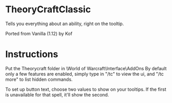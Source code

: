 # TheoryCraftClassic
Tells you everything about an ability, right on the tooltip.

Ported from Vanilla (1.12) by Kof

# Instructions 
Put the Theorycraft folder in \World of Warcraft\Interface\AddOns
By default only a few features are enabled, simply type in "/tc" to view the ui, and "/tc more" to list hidden commands.

To set up button text, choose two values to show on your tooltips.  If the first is unavailable
for that spell, it'll show the second.
